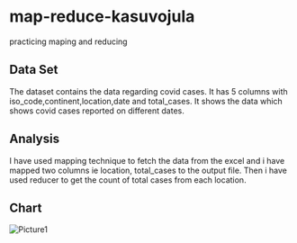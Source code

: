 # map-reduce-kasuvojula
practicing maping and reducing
## Data Set
The dataset contains the data regarding covid cases. It has 5 columns with iso_code,continent,location,date and total_cases. It shows the data which shows covid cases reported on different dates.
## Analysis
I have used mapping technique to fetch the data from the excel and i have mapped two columns ie location, total_cases to the output file. Then i have used reducer to get the count of total cases from each location.
## Chart

![Picture1](https://user-images.githubusercontent.com/77549243/152577388-86903388-8a4c-4403-80e1-d6d8986de78b.png)

